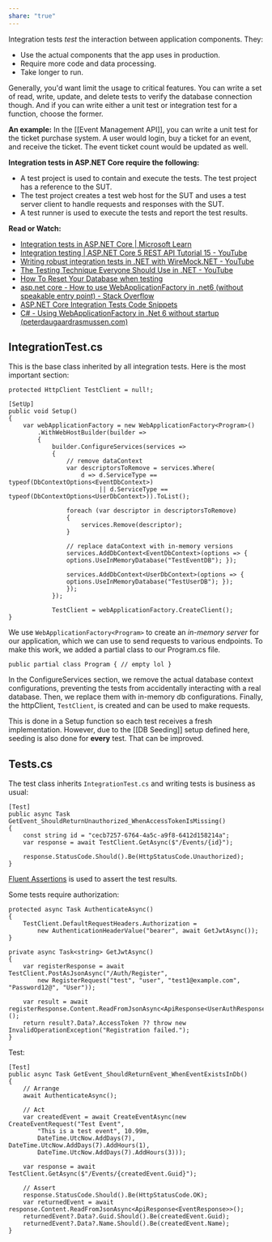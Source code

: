 ```yaml
---
share: "true"
---
```

Integration tests *test* the interaction between application components. They: 
- Use the actual components that the app uses in production.
- Require more code and data processing.
- Take longer to run.

Generally, you'd want limit the usage to critical features. You can write a set of read, write, update, and delete tests to verify the database connection though. And if you can write either a unit test or integration test for a function, choose the former.

**An example:**
In the [[Event Management API]], you can write a unit test for the ticket purchase system. A user would login, buy a ticket for an event, and receive the ticket. The event ticket count would be updated as well.

**Integration tests in ASP.NET Core require the following:**
- A test project is used to contain and execute the tests. The test project has a reference to the SUT.
- The test project creates a test web host for the SUT and uses a test server client to handle requests and responses with the SUT.
- A test runner is used to execute the tests and report the test results.


**Read or Watch:**
- [Integration tests in ASP.NET Core | Microsoft Learn](https://learn.microsoft.com/en-us/aspnet/core/test/integration-tests?view=aspnetcore-7.0)
- [Integration testing | ASP.NET Core 5 REST API Tutorial 15 - YouTube](https://www.youtube.com/watch?v=7roqteWLw4s)
- [Writing robust integration tests in .NET with WireMock.NET - YouTube](https://www.youtube.com/watch?v=YU3ohofu6UU&t=311s)
- [The Testing Technique Everyone Should Use in .NET - YouTube](https://www.youtube.com/watch?v=dasbRVz5MXo)
- [How To Reset Your Database when testing](https://www.youtube.com/watch?v=E4TeWBFzcCw&t=43s)
- [asp.net core - How to use WebApplicationFactory in .net6 (without speakable entry point) - Stack Overflow](https://stackoverflow.com/questions/69058176/how-to-use-webapplicationfactory-in-net6-without-speakable-entry-point)
- [ASP.NET Core Integration Tests Code Snippets](https://gist.github.com/Elfocrash/101ffc29947832545cdaebcb259c2f44)
- [C# - Using WebApplicationFactory in .Net 6 without startup (peterdaugaardrasmussen.com)](https://peterdaugaardrasmussen.com/2022/02/05/how-to-make-integration-tests-in-net-6-without-a-startup-cs-file/)

## IntegrationTest.cs
This is the base class inherited by all integration tests. Here is the most important section:

```
protected HttpClient TestClient = null!;  
  
[SetUp]  
public void Setup()  
{  
    var webApplicationFactory = new WebApplicationFactory<Program>()  
        .WithWebHostBuilder(builder =>  
        {  
            builder.ConfigureServices(services =>  
            {  
                // remove dataContext   
				var descriptorsToRemove = services.Where(  
                    d => d.ServiceType == typeof(DbContextOptions<EventDbContext>)  
                         || d.ServiceType == typeof(DbContextOptions<UserDbContext>)).ToList();  
  
                foreach (var descriptor in descriptorsToRemove)  
                {                    
	                services.Remove(descriptor);  
                }  
                
                // replace dataContext with in-memory versions  
			    services.AddDbContext<EventDbContext>(options => {
			    options.UseInMemoryDatabase("TestEventDB"); });  
            
	            services.AddDbContext<UserDbContext>(options => { 
	            options.UseInMemoryDatabase("TestUserDB"); });  
	            });        
		    });    
            
            TestClient = webApplicationFactory.CreateClient();  
}
```

We use `WebApplicationFactory<Program>` to create an *in-memory server* for our application, which we can use to send requests to various endpoints. To make this work, we added a partial class to our Program.cs file.

```
public partial class Program { // empty lol }
```

In the ConfigureServices section, we remove the actual database context configurations, preventing the tests from accidentally interacting with a real database. Then, we replace them with in-memory db configurations. 
Finally, the httpClient, `TestClient`, is created and can be used to make requests.

This is done in a Setup function so each test receives a fresh implementation. However, due to the [[DB Seeding]] setup defined here, seeding is also done for **every** test. That can be improved.
## Tests.cs
The test class inherits `IntegrationTest.cs` and writing tests is business as usual:

```
[Test]  
public async Task GetEvent_ShouldReturnUnauthorized_WhenAccessTokenIsMissing()  
{  
    const string id = "cecb7257-6764-4a5c-a9f8-6412d158214a";  
    var response = await TestClient.GetAsync($"/Events/{id}");  
  
    response.StatusCode.Should().Be(HttpStatusCode.Unauthorized);  
}
```

[Fluent Assertions](https://fluentassertions.com/) is used to assert the test results.

Some tests require authorization:
```
protected async Task AuthenticateAsync()  
{  
    TestClient.DefaultRequestHeaders.Authorization =  
        new AuthenticationHeaderValue("bearer", await GetJwtAsync());  
}  
  
private async Task<string> GetJwtAsync()  
{  
    var registerResponse = await TestClient.PostAsJsonAsync("/Auth/Register",  
        new RegisterRequest("test", "user", "test1@example.com", "Password12@", "User"));  
  
    var result = await registerResponse.Content.ReadFromJsonAsync<ApiResponse<UserAuthResponse>>();  
    return result?.Data?.AccessToken ?? throw new InvalidOperationException("Registration failed.");  
}
```


Test:
```
[Test]  
public async Task GetEvent_ShouldReturnEvent_WhenEventExistsInDb()  
{  
    // Arrange  
    await AuthenticateAsync();  
  
    // Act  
    var createdEvent = await CreateEventAsync(new CreateEventRequest("Test Event",  
        "This is a test event", 10.99m,  
        DateTime.UtcNow.AddDays(7), DateTime.UtcNow.AddDays(7).AddHours(1),  
        DateTime.UtcNow.AddDays(7).AddHours(3)));  
  
    var response = await TestClient.GetAsync($"/Events/{createdEvent.Guid}");  
  
    // Assert  
    response.StatusCode.Should().Be(HttpStatusCode.OK);  
    var returnedEvent = await response.Content.ReadFromJsonAsync<ApiResponse<EventResponse>>();  
    returnedEvent?.Data?.Guid.Should().Be(createdEvent.Guid);  
    returnedEvent?.Data?.Name.Should().Be(createdEvent.Name);  
}
```